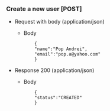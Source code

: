 ### Create a new user [POST]

+ Request with body (application/json)

  + Body

            {
            "name":"Pop Andrei",
            "email":"pop.a@yahoo.com"
            }

+ Response 200 (application/json)

  + Body

            {
            "status":"CREATED"
            }
